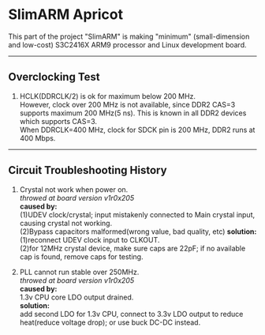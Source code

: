 # SlimARM Apricot

This part of the project "SlimARM" is making "minimum" (small-dimension and low-cost) S3C2416X ARM9 processor and Linux development board.

- --

## Overclocking Test

1. HCLK(DDRCLK/2) is ok for maximum below 200 MHz. <br>
However, clock over 200 MHz is not available, since DDR2 CAS=3 supports maximum 200 MHz(5 ns). This is known in all DDR2 devices which supports CAS=3. <br>
When DDRCLK=400 MHz, clock for SDCK pin is 200 MHz, DDR2 runs at 400 Mbps.

- --

## Circuit Troubleshooting History

1. Crystal not work when power on.<br>
<i>throwed at board version v1r0x205</i><br>
<b>caused by:</b><br>
(1)UDEV clock/crystal; input mistakenly connected to Main crystal input, causing crystal not working.<br>
(2)Bypass capacitors malformed(wrong value, bad quality, etc)
<b>solution:</b><br>
(1)reconnect UDEV clock input to CLKOUT.<br>
(2)for 12MHz crystal device, make sure caps are 22pF; if no available cap is found, remove caps for testing.

2. PLL cannot run stable over 250MHz.<br>
<i>throwed at board version v1r0x205</i><br>
<b>caused by:</b><br>
1.3v CPU core LDO output drained.<br>
<b>solution:</b><br>
add second LDO for 1.3v CPU, connect to 3.3v LDO output to reduce heat(reduce voltage drop); or use buck DC-DC instead.
